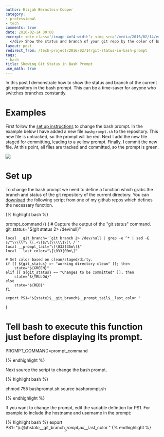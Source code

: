 ```yaml
---
author: Elijah Bernstein-Cooper
category:
- professional
- tech
comments: true
date: 2016-02-14 00:00
excerpt: <div class="/image-4of4-width"> <img src="/media/2016/02/14/example_prompt.png"/>
  </div> Show the status and branch of your git repo by the color of bash prompt.
layout: post
redirect_from: /tech-project/2016/02/14/git-status-in-bash-prompt
tags:
- bash
title: Showing Git Status in Bash Prompt
use_math: true
---
```


In this post I demonstrate how to show the status and branch of the current git
repository in the bash prompt. This can be a time-saver for anyone who switches
branches constantly.



# Examples

First follow the [set up instructions](#set-up) to change the bash prompt. In
the example below I have added a new file `bashprompt.sh` to the repository.
This new file is untracked, so the prompt will be red. Next I add the new file
staged for committing, leading to a yellow prompt. Finally, I commit the new
file. At this point, all files are tracked and committed, so the prompt is
green.

<div class="image-4of4-width">
  <img src="/media/2016/02/14/example_prompt.png"/>
</div>

# Set up

To change the bash prompt we need to define a function which grabs the branch
and status of the git repository of the current directory. You can
[download](https://raw.githubusercontent.com/ezbc/dot_files/7335ac33804cd989eadac6041b325d21e3e6bce2/bashprompt.sh)
the following script from one of my github repos which defines the necessary
function.

{% highlight bash %}

prompt_command () {
    # Capture the output of the "git status" command.
    git_status="$(git status 2> /dev/null)"

    local __git_branch='`git branch 2> /dev/null | grep -e ^* | sed -E  s/^\\\\\*\ \(.+\)$/\(\\\\\1\)\ /`'
    local __prompt_tail="\[\033[35m\]$"
    local __last_color="\[\033[00m\]"

    # Set color based on clean/staged/dirty.
    if [[ ${git_status} =~ "working directory clean" ]]; then
        state="${GREEN}"
    elif [[ ${git_status} =~ "Changes to be committed" ]]; then
        state="${YELLOW}"
    else
        state="${RED}"
    fi

    export PS1="${state}$__git_branch$__prompt_tail$__last_color "
}

# Tell bash to execute this function just before displaying its prompt.
PROMPT_COMMAND=prompt_command


{% endhighlight %}

Next source the script to change the bash prompt.

{% highlight bash %}

chmod 755 bashprompt.sh
source bashprompt.sh

{% endhighlight %}

If you want to change the prompt, edit the variable defintion for PS1. For
example to include the hostname and username in the prompt:

{% highlight bash %}
    export PS1="\u@\h${state}$__git_branch$__prompt_tail$__last_color "
{% endhighlight %}